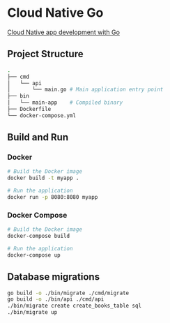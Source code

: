 # Cloud Native Go

[Cloud Native app development with Go](https://learning-cloud-native-go.github.io/docs/hello-world-server/)

## Project Structure

```sh
.
├── cmd
│   └── api
│       └── main.go # Main application entry point
├── bin
│   └── main-app    # Compiled binary
├── Dockerfile
└── docker-compose.yml
```

## Build and Run

### Docker

```sh
# Build the Docker image
docker build -t myapp .

# Run the application
docker run -p 8080:8080 myapp
```

### Docker Compose

```sh
# Build the Docker image
docker-compose build

# Run the application
docker-compose up
```

## Database migrations

```sh
go build -o ./bin/migrate ./cmd/migrate
go build -o ./bin/api ./cmd/api
./bin/migrate create create_books_table sql
./bin/migrate up
```
